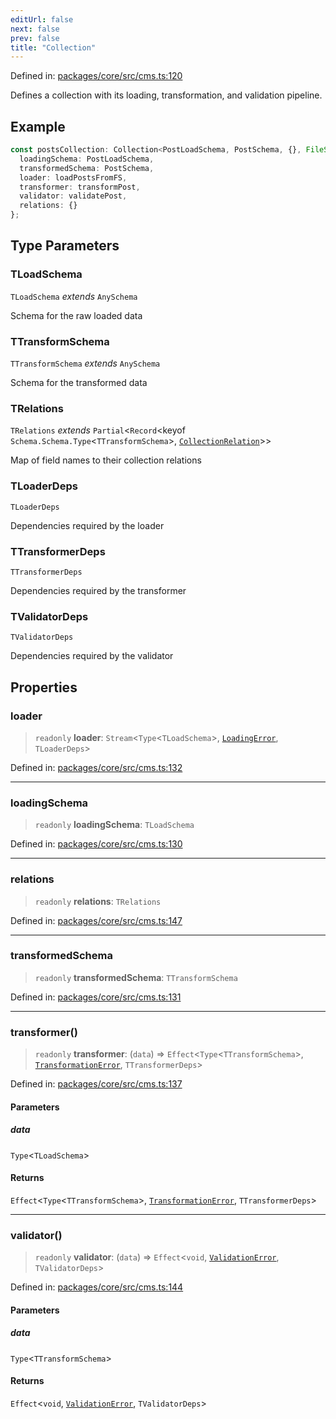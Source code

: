 ```yaml
---
editUrl: false
next: false
prev: false
title: "Collection"
---
```


Defined in: [packages/core/src/cms.ts:120](https://github.com/bitswired/foldcms/blob/95183c86c9f5ae59bfbaa7d6e4a44975123622e3/packages/core/src/cms.ts#L120)

Defines a collection with its loading, transformation, and validation pipeline.

## Example

```typescript
const postsCollection: Collection<PostLoadSchema, PostSchema, {}, FileSystem> = {
  loadingSchema: PostLoadSchema,
  transformedSchema: PostSchema,
  loader: loadPostsFromFS,
  transformer: transformPost,
  validator: validatePost,
  relations: {}
};
```

## Type Parameters

### TLoadSchema

`TLoadSchema` *extends* `AnySchema`

Schema for the raw loaded data

### TTransformSchema

`TTransformSchema` *extends* `AnySchema`

Schema for the transformed data

### TRelations

`TRelations` *extends* `Partial`\<`Record`\<keyof `Schema.Schema.Type`\<`TTransformSchema`\>, [`CollectionRelation`](/api/cms/type-aliases/collectionrelation/)\>\>

Map of field names to their collection relations

### TLoaderDeps

`TLoaderDeps`

Dependencies required by the loader

### TTransformerDeps

`TTransformerDeps`

Dependencies required by the transformer

### TValidatorDeps

`TValidatorDeps`

Dependencies required by the validator

## Properties

### loader

> `readonly` **loader**: `Stream`\<`Type`\<`TLoadSchema`\>, [`LoadingError`](/api/cms/classes/loadingerror/), `TLoaderDeps`\>

Defined in: [packages/core/src/cms.ts:132](https://github.com/bitswired/foldcms/blob/95183c86c9f5ae59bfbaa7d6e4a44975123622e3/packages/core/src/cms.ts#L132)

***

### loadingSchema

> `readonly` **loadingSchema**: `TLoadSchema`

Defined in: [packages/core/src/cms.ts:130](https://github.com/bitswired/foldcms/blob/95183c86c9f5ae59bfbaa7d6e4a44975123622e3/packages/core/src/cms.ts#L130)

***

### relations

> `readonly` **relations**: `TRelations`

Defined in: [packages/core/src/cms.ts:147](https://github.com/bitswired/foldcms/blob/95183c86c9f5ae59bfbaa7d6e4a44975123622e3/packages/core/src/cms.ts#L147)

***

### transformedSchema

> `readonly` **transformedSchema**: `TTransformSchema`

Defined in: [packages/core/src/cms.ts:131](https://github.com/bitswired/foldcms/blob/95183c86c9f5ae59bfbaa7d6e4a44975123622e3/packages/core/src/cms.ts#L131)

***

### transformer()

> `readonly` **transformer**: (`data`) => `Effect`\<`Type`\<`TTransformSchema`\>, [`TransformationError`](/api/cms/classes/transformationerror/), `TTransformerDeps`\>

Defined in: [packages/core/src/cms.ts:137](https://github.com/bitswired/foldcms/blob/95183c86c9f5ae59bfbaa7d6e4a44975123622e3/packages/core/src/cms.ts#L137)

#### Parameters

##### data

`Type`\<`TLoadSchema`\>

#### Returns

`Effect`\<`Type`\<`TTransformSchema`\>, [`TransformationError`](/api/cms/classes/transformationerror/), `TTransformerDeps`\>

***

### validator()

> `readonly` **validator**: (`data`) => `Effect`\<`void`, [`ValidationError`](/api/cms/classes/validationerror/), `TValidatorDeps`\>

Defined in: [packages/core/src/cms.ts:144](https://github.com/bitswired/foldcms/blob/95183c86c9f5ae59bfbaa7d6e4a44975123622e3/packages/core/src/cms.ts#L144)

#### Parameters

##### data

`Type`\<`TTransformSchema`\>

#### Returns

`Effect`\<`void`, [`ValidationError`](/api/cms/classes/validationerror/), `TValidatorDeps`\>
